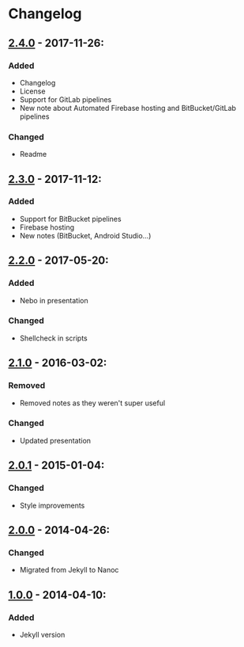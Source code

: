# Changelog

## [2.4.0](/../tree/v2.4.0) - 2017-11-26:
### Added
 - Changelog
 - License
 - Support for GitLab pipelines
 - New note about Automated Firebase hosting and BitBucket/GitLab pipelines

### Changed
 - Readme

## [2.3.0](/../tree/v2.3.0) - 2017-11-12:
### Added
 - Support for BitBucket pipelines
 - Firebase hosting
 - New notes (BitBucket, Android Studio…)

## [2.2.0](/../tree/v2.2.0) - 2017-05-20:
### Added
 - Nebo in presentation

### Changed
 - Shellcheck in scripts

## [2.1.0](/../tree/v2.1.0) - 2016-03-02:
### Removed
 - Removed notes as they weren't super useful

### Changed
 - Updated presentation

## [2.0.1](/../tree/v2.0.1) - 2015-01-04:
### Changed
 - Style improvements

## [2.0.0](/../tree/v2.0.0) - 2014-04-26:
### Changed
 - Migrated from Jekyll to Nanoc

## [1.0.0](/../tree/v1.0.0) - 2014-04-10:
### Added
 - Jekyll version